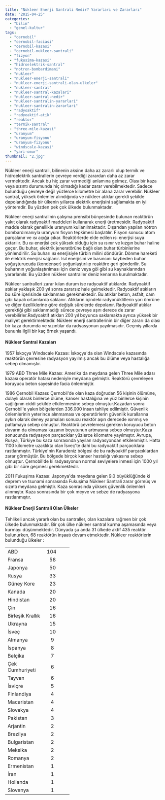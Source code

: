 ```yaml
---
title: "Nükleer Enerji Santrali Nedir? Yararları ve Zararları"
date: "2015-04-25"
categories: 
  - "bilim"
  - "genel-kultur"
tags: 
  - "cernobil"
  - "cernobil-faciasi"
  - "cernobil-kazasi"
  - "cernobil-nukleer-santrali"
  - "fizyon"
  - "fukusima-kazasi"
  - "hidroelektrik-santral"
  - "notron-bombardimani"
  - "nukleer"
  - "nukleer-enerji-santrali"
  - "nukleer-enerji-santrali-olan-ulkeler"
  - "nukleer-santral"
  - "nukleer-santral-kazalari"
  - "nukleer-santral-nedir"
  - "nukleer-santralin-yararlari"
  - "nukleer-santralin-zararlari"
  - "radyoaktif"
  - "radyoaktif-atik"
  - "reaktor"
  - "termik-santral"
  - "three-mile-kazasi"
  - "uranyum"
  - "uranyum-fisyonu"
  - "uranyum-fizyonu"
  - "windscale-kazasi"
  - "yari-omur"
thumbnail: "2.jpg"
---
```


Nükleer enerji santrali, bilinenin aksine daha az zararlı olup termik ve hidroelektrik santrallerin çevreye verdiği zarardan daha az zarar vermektedir. Ancak bu hiç zarar vermediği anlamına gelmez. Olası bir kaza veya sızıntı durumunda hiç olmadığı kadar zarar verebilmektedir. Sadece bulunduğu çevreye değil yüzlerce kilometre bir alana zarar verebilir. Nükleer santral, yüksek önlemler alındığında ve nükleer atıklar gerekli şekilde depolandığında bir ülkenin yıllarca elektrik enerjisini sağlamakta en iyi yöntemdir. Bu yüzden pek çok ülkede bulunmaktadır.

Nükleer enerji santralinin çalışma prensibi bünyesinde bulunan reaktörün yakıt olarak radyoaktif maddeleri kullanarak enerji üretmesidir. Radyoaktif madde olarak genellikle uranyum kullanılmaktadır. Dışarıdan yapılan nötron bombardımanıyla uranyum fisyon tepkimesi başlatılır. Fisyon sonucu atom parçalanır ve ısı açığa çıkar. Reaktörlerde elde edilen ısı enerjisi suya aktarılır. Bu ısı enerjisi çok yüksek olduğu için su ısınır ve kızgın buhar haline geçer. Bu buhar, elektrik jeneratörüne bağlı olan buhar türbinlerine yönlendirilir. Su buharı ısı enerjisiyle türbin milini döndürür. Dönme hareketi ile elektrik enerjisi sağlanır. Isıl enerjisini ve basıncını kaybeden buhar yoğuşturucuda (kondenser) yoğunlaştırılıp reaktöre geri gönderilir. Su buharının yoğunlaştırılması için deniz veya göl gibi su kaynaklarından yararlanılır. Bu yüzden nükleer santraller deniz kenarına kurulmaktadır.

Nükleer santralleri zarar kılan durum ise radyoaktif atıklardır. Radyoaktif atıklar yaklaşık 200 yıl sonra zararsız hale gelmektedir. Radyoaktif atıkların bu süre içerisinde saklanması gerekmektedir. Bu atıklar beton, asfalt, cam gibi kapalı ortamlarda saklanır. Atıkların içindeki radyonüklitlerin yarı ömrüne ve diğer özelliklerine göre değişik sürelerde depolanır. Radyoaktif atıklar gerektiği gibi saklanmadığı sürece çevreye aşırı derece de zarar verebilirler.Radyoaktif atıkları 200 yıl boyunca saklamakta ayrıca yüksek bir maliyet gerektirmektedir. Nükleer enerji santrallerinin bir diğer zararı da olası bir kaza durumda ve sızıntılar da radyasyonun yayılmasıdır. Geçmiş yıllarda bununla ilgili bir kaç örnek yaşandı.

#### Nükleer Santral Kazaları

1957 İskoçya Windscale Kazası: İskoçya'da olan Windscale kazasında reaktörün çevresine radyasyon yayılmış ancak bu ölüme veya hastalığa sebep olmamıştır.

1979 ABD Three Mile Kazası: Amerika'da meydana gelen Three Mile adası kazası operatör hatası nedeniyle meydana gelmiştir. Reaktörü çevreleyen koruyucu beton sayesinde facia önlenmiştir.

1986 Çernobil Kazası: Çernobil'de olan kaza doğrudan 56 kişinin ölümüne, dolaylı olarak binlerce ölüme, kanser hastalığına ve yüz binlerce kişinin sağlığının ciddi şekilde etkilenmesine sebep olmuştur.Kazadan sonra Çernobil'e yakın bölgelerden 336.000 insan tahliye edilmiştir. Güvenlik önlemlerinin yeterince alınmaması ve operatörlerin güvenlik kurallarına aykırı olarak deney yapmaları sonucu reaktör aşırı derecede ısınmış ve patlamaya sebep olmuştur. Reaktörü çevrelemesi gereken koruyucu beton duvarın da olmaması kazanın boyutunun artmasına sebep olmuştur.Kaza sonucunda radyasyon parçacıklar yüzlerce kilometre yayılmıştır. Avrupa, Rusya, Türkiye bu kaza sonrasında yayılan radyasyondan etkilenmiştir. Hatta 1100 kilometre uzaklıkta olan İsveç'te dahi bu radyoaktif parçacıklara rastlanmıştır. Türkiye'nin Karadeniz bölgesi de bu radyoaktif parçacıklardan zarar görmüştür. Bu bölgede birçok kanser hastalığı vakasına sebep olmuştur. Çernobil'de ki radyasyonun normal seviyelere inmesi için 1000 yıl gibi bir süre geçmesi gerekmektedir.

2011 Fukuşima Kazası: Japonya'da meydana gelen 9.0 büyüklüğünde ki deprem ve tsunami sonrasında Fukuşima Nükleer Santrali zarar görmüş ve sızıntı meydana gelmiştir. Kaza sonrasında yüksek güvenlik önlemleri alınmıştır. Kaza sonrasında bir çok meyve ve sebze de radyasyona rastlanmıştır.

#### Nükleer Enerji Santrali Olan Ülkeler

Tehlikeli ancak yararlı olan bu santraller, olan kazalara rağmen bir çok ülkede bulunmaktadır. Bir çok ülke nükleer santral kurma aşamasında veya kurmayı düşünmektedir. Dünyada şu anda 31 ülkede aktif 435 reaktör bulunurken, 68 reaktörün inşaatı devam etmektedir. Nükleer reaktörlerin bulunduğu ülkeler :

<table><tbody><tr style="text-align: justify;"><td width="111">ABD</td><td width="66">104</td></tr><tr style="text-align: justify;"><td width="111">Fransa</td><td width="66">&nbsp; 58</td></tr><tr style="text-align: justify;"><td width="111">Japonya</td><td width="66">&nbsp; 50</td></tr><tr style="text-align: justify;"><td width="111">Rusya</td><td width="66">&nbsp; 33</td></tr><tr style="text-align: justify;"><td width="111">Güney Kore</td><td width="66">&nbsp; 23</td></tr><tr style="text-align: justify;"><td width="111">Kanada</td><td width="66">&nbsp; 20</td></tr><tr style="text-align: justify;"><td width="111">Hindistan</td><td width="66">&nbsp; 20</td></tr><tr style="text-align: justify;"><td width="111">Çin</td><td width="66">&nbsp; 16</td></tr><tr style="text-align: justify;"><td width="111">Birleşik Krallık</td><td width="66">&nbsp; 16</td></tr><tr style="text-align: justify;"><td width="111">Ukrayna</td><td width="66">&nbsp; 15</td></tr><tr style="text-align: justify;"><td width="111">İsveç</td><td width="66">&nbsp; 10</td></tr><tr style="text-align: justify;"><td width="111">Almanya</td><td width="66">&nbsp;&nbsp; 9</td></tr><tr style="text-align: justify;"><td width="111">İspanya</td><td width="66">&nbsp;&nbsp; 8</td></tr><tr style="text-align: justify;"><td width="111">Belçika</td><td width="66">&nbsp;&nbsp; 7</td></tr><tr style="text-align: justify;"><td width="111">Çek Cumhuriyeti</td><td width="66">&nbsp;&nbsp; 6</td></tr><tr style="text-align: justify;"><td width="111">Tayvan</td><td width="66">&nbsp;&nbsp; 6</td></tr><tr style="text-align: justify;"><td width="111">İsviçre</td><td width="66">&nbsp;&nbsp; 5</td></tr><tr style="text-align: justify;"><td width="111">Finlandiya</td><td width="66">&nbsp;&nbsp; 4</td></tr><tr style="text-align: justify;"><td width="111">Macaristan</td><td width="66">&nbsp;&nbsp; 4</td></tr><tr style="text-align: justify;"><td width="111">Slovakya</td><td width="66">&nbsp;&nbsp; 4</td></tr><tr style="text-align: justify;"><td width="111">Pakistan</td><td width="66">&nbsp;&nbsp; 3</td></tr><tr style="text-align: justify;"><td width="111">Arjantin</td><td width="66">&nbsp;&nbsp; 2</td></tr><tr style="text-align: justify;"><td width="111">Brezilya</td><td width="66">&nbsp;&nbsp; 2</td></tr><tr style="text-align: justify;"><td width="111">Bulgaristan</td><td width="66">&nbsp;&nbsp; 2</td></tr><tr style="text-align: justify;"><td width="111">Meksika</td><td width="66">&nbsp;&nbsp; 2</td></tr><tr style="text-align: justify;"><td width="111">Romanya</td><td width="66">&nbsp;&nbsp; 2</td></tr><tr style="text-align: justify;"><td width="111">Ermenistan</td><td width="66">&nbsp;&nbsp; 1</td></tr><tr style="text-align: justify;"><td width="111">İran</td><td width="66">&nbsp;&nbsp; 1</td></tr><tr style="text-align: justify;"><td width="111">Hollanda</td><td width="66">&nbsp;&nbsp; 1</td></tr><tr style="text-align: justify;"><td width="111">Slovenya</td><td width="66">&nbsp;&nbsp; 1</td></tr></tbody></table>
